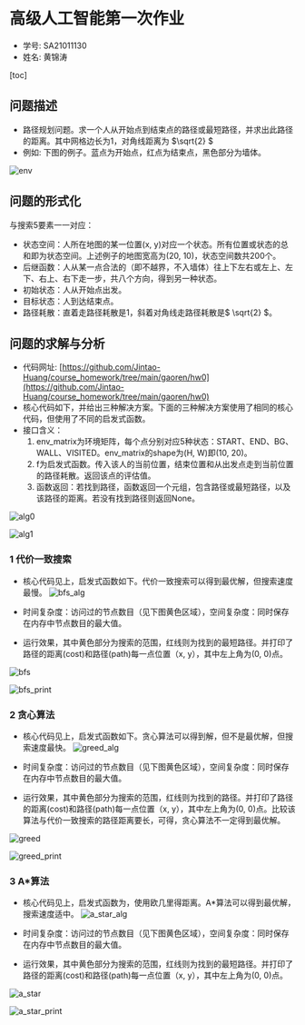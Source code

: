 

# 高级人工智能第一次作业

- 学号: SA21011130 
- 姓名: 黄锦涛



[toc]



## 问题描述

- 路径规划问题。求一个人从开始点到结束点的路径或最短路径，并求出此路径的距离。其中网格边长为1，对角线距离为 $\sqrt{2} $
- 例如: 下图的例子。蓝点为开始点，红点为结束点，黑色部分为墙体。

![env](./images/env.png)



## 问题的形式化

与搜索5要素一一对应：

- 状态空间：人所在地图的某一位置(x, y)对应一个状态。所有位置或状态的总和即为状态空间。上述例子的地图宽高为(20, 10)，状态空间数共200个。
- 后继函数：人从某一点合法的（即不越界，不入墙体）往上下左右或左上、左下、右上、右下走一步，共八个方向，得到另一种状态。
- 初始状态：人从开始点出发。
- 目标状态：人到达结束点。
- 路径耗散：直着走路径耗散是1，斜着对角线走路径耗散是$ \sqrt{2} $。




## 问题的求解与分析

- 代码网址: [https://github.com/Jintao-Huang/course_homework/tree/main/gaoren/hw0](https://github.com/Jintao-Huang/course_homework/tree/main/gaoren/hw0)
- 核心代码如下，并给出三种解决方案。下面的三种解决方案使用了相同的核心代码，但使用了不同的启发式函数。
- 接口含义：
  1. env_matrix为环境矩阵，每个点分别对应5种状态：START、END、BG、WALL、VISITED。env_matrix的shape为(H, W)即(10, 20)。
  2. f为启发式函数。传入该人的当前位置，结束位置和从出发点走到当前位置的路径耗散。返回该点的评估值。
  3. 函数返回：若找到路径，函数返回一个元组，包含路径或最短路径，以及该路径的距离。若没有找到路径则返回None。

![alg0](images/alg0.png)

![alg1](images/alg1.png)



### 1 代价一致搜索

- 核心代码见上，启发式函数如下。代价一致搜索可以得到最优解，但搜索速度最慢。
![bfs_alg](images/bfs_alg.png)

- 时间复杂度：访问过的节点数目（见下图黄色区域），空间复杂度：同时保存在内存中节点数目的最大值。
- 运行效果，其中黄色部分为搜索的范围，红线则为找到的最短路径。并打印了路径的距离(cost)和路径(path)每一点位置（x, y），其中左上角为(0, 0)点。

![bfs](images/bfs.png)

![bfs_print](images/bfs_print.png)



### 2 贪心算法

- 核心代码见上，启发式函数如下。贪心算法可以得到解，但不是最优解，但搜索速度最快。
![greed_alg](images/greed_alg.png)

- 时间复杂度：访问过的节点数目（见下图黄色区域），空间复杂度：同时保存在内存中节点数目的最大值。
- 运行效果，其中黄色部分为搜索的范围，红线则为找到的路径。并打印了路径的距离(cost)和路径(path)每一点位置（x, y），其中左上角为(0, 0)点。比较该算法与代价一致搜索的路径距离要长，可得，贪心算法不一定得到最优解。

![greed](images/greed.png)

![greed_print](images/greed_print.png)



### 3 A\*算法

- 核心代码见上，启发式函数为，使用欧几里得距离。A\*算法可以得到最优解，搜索速度适中。
![a_star_alg](images/a_star_alg.png)

- 时间复杂度：访问过的节点数目（见下图黄色区域），空间复杂度：同时保存在内存中节点数目的最大值。
- 运行效果，其中黄色部分为搜索的范围，红线则为找到的最短路径。并打印了路径的距离(cost)和路径(path)每一点位置（x, y），其中左上角为(0, 0)点。

![a_star](images/a_star.png)

![a_star_print](images/a_star_print.png)

